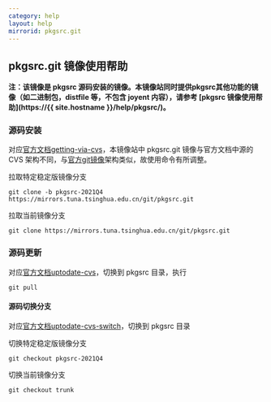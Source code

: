 ```yaml
---
category: help
layout: help
mirrorid: pkgsrc.git
---
```

## pkgsrc.git 镜像使用帮助

**注：该镜像是 pkgsrc 源码安装的镜像。本镜像站同时提供pkgsrc其他功能的镜像（如二进制包，distfile 等，不包含 joyent 内容），请参考 [pkgsrc 镜像使用帮助](https://{{ site.hostname }}/help/pkgsrc/)。**

### 源码安装
对应[官方文档getting-via-cvs](https://www.netbsd.org/docs/pkgsrc/pkgsrc.html#getting-via-cvs)，本镜像站中 pkgsrc.git 镜像与官方文档中源的 CVS 架构不同，与[官方git镜像](https://github.com/NetBSD/pkgsrc)架构类似，故使用命令有所调整。

拉取特定稳定版镜像分支
```
git clone -b pkgsrc-2021Q4 https://mirrors.tuna.tsinghua.edu.cn/git/pkgsrc.git
```
拉取当前镜像分支
```
git clone https://mirrors.tuna.tsinghua.edu.cn/git/pkgsrc.git
```

### 源码更新
对应[官方文档uptodate-cvs](https://www.netbsd.org/docs/pkgsrc/pkgsrc.html#uptodate-cvs)，切换到 pkgsrc 目录，执行
```
git pull
```
#### 源码切换分支
对应[官方文档uptodate-cvs-switch](https://www.netbsd.org/docs/pkgsrc/pkgsrc.html#uptodate-cvs-switch)，切换到 pkgsrc 目录

切换特定稳定版镜像分支
```
git checkout pkgsrc-2021Q4
```
切换当前镜像分支
```
git checkout trunk
```
